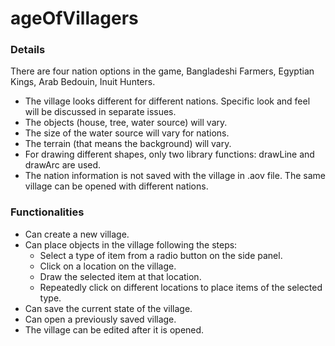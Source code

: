 # ageOfVillagers
### Details
There are four nation options in the game, Bangladeshi Farmers, Egyptian Kings, Arab Bedouin, Inuit Hunters.
- The village looks different for different nations. Specific look and feel will be discussed in separate issues.
- The objects (house, tree, water source) will vary.
- The size of the water source will vary for nations.
- The terrain (that means the background) will vary.
- For drawing different shapes, only two library functions: drawLine and drawArc are used.
- The nation information is not saved with the village in .aov file. The same village can be opened with different nations. 
    
### Functionalities
- Can create a new village.
 - Can place objects in the village following the steps:
   - Select a type of item from a radio button on the side panel.
    - Click on a location on the village.
    - Draw the selected item at that location.
    - Repeatedly click on different locations to place items of the selected type.
 - Can save the current state of the village.
 - Can open a previously saved village.
 - The village can be edited after it is opened.
   
